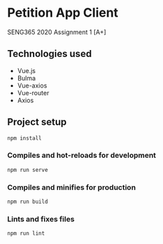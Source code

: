 
# Petition App Client
SENG365 2020 Assignment 1 [A+]

## Technologies used
- Vue.js
- Bulma
- Vue-axios
- Vue-router
- Axios

## Project setup
```
npm install
```

### Compiles and hot-reloads for development
```
npm run serve
```

### Compiles and minifies for production
```
npm run build
```

### Lints and fixes files
```
npm run lint
```